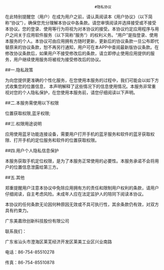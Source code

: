                                              #隐私协议

在此特别提醒您（用户）在成为用户之前，请认真阅读本《用户协议》（以下简称“协议”），确保您充分理解本协议中各条款。请您审慎阅读并选择接受或不接受本协议。您的登录、使用等行为将视为对本协议的接受。本协议约定应用程序与用户之间关于应用软件服务（以下简称“服务“）的权利义务。“用户”是指登录、使用本服务的个人。本协议可由应用拥有方随时更新，更新后的协议条款一旦公布即代替原来的协议条款，恕不再另行通知，用户可在本APP中查阅最新版协议条款。在修改协议条款后，如果用户不接受修改后的条款，请立即停止使用应用提供的服务，用户继续使用服务将被视为接受修改后的协议。

##一.隐私政策
    
为向您提供更准确的个性化服务，在您使用本服务的过程中，我们可能会以如下方式收集您的位置信息， 本声明解释了这些情况下的信息使用情况。本服务非常重视对您的个人隐私保护，在您使用本服务前，请您仔细阅读以下声明。
    
##二.本服务需使用以下权限
    
位置获取权限,蓝牙权限;
    
##三.权限用途说明
    
应用使用蓝牙功能连接设备，需要用户打开手机的蓝牙服务和软件的蓝牙获取权限、打开手机的定位服务和软件的位置获取权限。 
    
##四.用户个人隐私信息保护
    
本服务获取手机定位权限，是为了本服务正常使用的必要性。本服务承诺不会将用户的位置信息泄露给第三方。
    
##五.其他
    
郑重提醒用户注意本协议中免除应用拥有方的责任和限制用户权利的条款，请用户仔细阅读，自主考虑风险。未成年人应在法定监护人的陪同下阅读本协议。
    
本协议的任何条款无论因何种原因无效或不具可执行性，其余条款仍有效，对双方具有约束力。

广东美嘉欣创新科技股份有限公司

联系我们：

广东省汕头市澄海区莱芜经济开发区莱美工业区兴业南路

电话：86-754-85510278

传真：86-754-85510878
